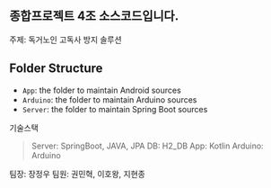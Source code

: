 ## 종합프로젝트 4조 소스코드입니다.

주제: 독거노인 고독사 방지 솔루션

## Folder Structure

- `App`: the folder to maintain Android sources
- `Arduino`: the folder to maintain Arduino sources
- `Server`: the folder to maintain Spring Boot sources

기술스택

> Server: SpringBoot, JAVA, JPA
> DB: H2_DB
> App: Kotlin
> Arduino: Arduino

팀장: 장정우
팀원: 권민혁, 이호왕, 지현종
